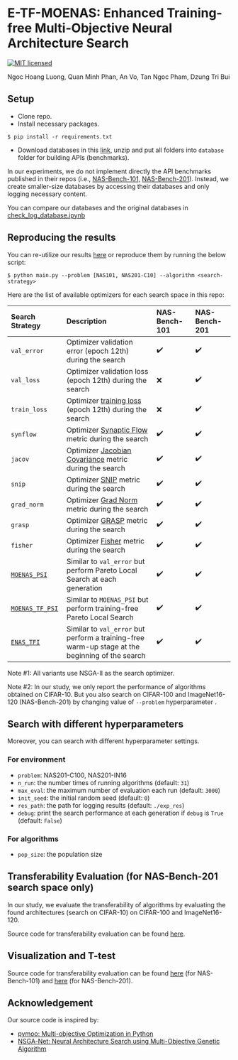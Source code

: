 # E-TF-MOENAS: Enhanced Training-free Multi-Objective Neural Architecture Search
[![MIT licensed](https://img.shields.io/badge/license-MIT-brightgreen.svg)](LICENSE.md)

Ngoc Hoang Luong, Quan Minh Phan, An Vo, Tan Ngoc Pham, Dzung Tri Bui

## Setup
- Clone repo.
- Install necessary packages.
```
$ pip install -r requirements.txt
```
-  Download databases in this [link](https://drive.google.com/drive/folders/1jAX-By0UUOld_vLRLBLX1GppQ6lhcOvS?usp=sharing), unzip and put all folders into ```database``` folder for building APIs (benchmarks).

In our experiments, we do not implement directly the API benchmarks published in their repos (i.e., [NAS-Bench-101](https://arxiv.org/abs/1902.09635), [NAS-Bench-201](https://arxiv.org/abs/2001.00326)).
Instead, we create smaller-size databases by accessing their databases and only logging necessary content.

You can compare our databases and the original databases in [check_log_database.ipynb](check_log_database.ipynb)
## Reproducing the results
You can re-utilize our results [here](https://drive.google.com/drive/u/1/folders/1EXb8lpizImOn78unVA08FJJxeyjkI8hw) or reproduce them by running the below script:
```shell
$ python main.py --problem [NAS101, NAS201-C10] --algorithm <search-strategy> 
```
Here are the list of available optimizers for each search space in this repo:

| Search Strategy                   |Description            |  NAS-Bench-101                         | NAS-Bench-201                          |            
|:--------------------------|:----------------------|:---------------------------------------|:---------------------------------------|
|`val_error`          |Optimizer validation error (epoch 12th) during the search| :heavy_check_mark: | :heavy_check_mark: |
|`val_loss`           |Optimizer validation loss (epoch 12th) during the search | :x: | :heavy_check_mark: |
|`train_loss`         |Optimizer [training loss](https://arxiv.org/abs/2006.04492) (epoch 12th) during the search | :x: | :heavy_check_mark: |
|`synflow`         |Optimizer [Synaptic Flow](https://arxiv.org/abs/2006.05467) metric during the search | :heavy_check_mark: | :heavy_check_mark: |
|`jacov`         |Optimizer [Jacobian Covariance](https://arxiv.org/abs/2006.04647v1) metric during the search | :heavy_check_mark: | :heavy_check_mark: |
|`snip`         |Optimizer [SNIP](https://arxiv.org/abs/1810.02340) metric during the search | :heavy_check_mark: | :heavy_check_mark: |
|`grad_norm`         |Optimizer [Grad Norm](https://arxiv.org/abs/2101.08134) metric during the search | :heavy_check_mark: | :heavy_check_mark: |
|`grasp`         |Optimizer [GRASP](https://arxiv.org/abs/2002.07376) metric during the search | :heavy_check_mark: | :heavy_check_mark: |
|`fisher`         |Optimizer [Fisher](https://arxiv.org/abs/1906.04113) metric during the search | :heavy_check_mark: | :heavy_check_mark: |
|[`MOENAS_PSI`](https://github.com/ELO-Lab/MOENAS-TF-PSI)         |Similar to `val_error` but perform Pareto Local Search at each generation | :heavy_check_mark: | :heavy_check_mark: |
|[`MOENAS_TF_PSI`](https://github.com/ELO-Lab/MOENAS-TF-PSI)         |Similar to `MOENAS_PSI` but perform training-free Pareto Local Search | :heavy_check_mark: | :heavy_check_mark: |
|[`ENAS_TFI`](https://github.com/ELO-Lab/ENAS-TFI)         |Similar to `val_error` but perform a training-free warm-up stage at the beginning of the search | :heavy_check_mark: | :heavy_check_mark: |

Note #1: All variants use NSGA-II as the search optimizer.

Note #2: In our study, we only report the performance of algorithms obtained on CIFAR-10. But you also search on CIFAR-100 and ImageNet16-120 (NAS-Bench-201) by changing value of `--problem` hyperparameter . 
## Search with different hyperparameters
Moreover, you can search with different hyperparameter settings.
### For environment
- `problem`: NAS201-C100, NAS201-IN16
- `n_run`: the number times of running algorithms (default: `31`)
- `max_eval`: the maximum number of evaluation each run (default: `3000`)
- `init_seed`: the initial random seed (default: `0`)
- `res_path`: the path for logging results (default: `./exp_res`)
- `debug`: print the search performance at each generation if `debug` is `True` (default: `False`)
### For algorithms
- `pop_size`: the population size


## Transferability Evaluation (for NAS-Bench-201 search space only)
In our study, we evaluate the transferability of algorithms by evaluating the found architectures (search on CIFAR-10) on CIFAR-100 and ImageNet16-120.

Source code for transferability evaluation can be found [here](transferability_evaluation.ipynb).

## Visualization and T-test
Source code for transferability evaluation can be found [here](visualization101.ipynb) (for NAS-Bench-101) and [here](visualization201.ipynb) (for NAS-Bench-201).

## Acknowledgement
Our source code is inspired by:
- [pymoo: Multi-objective Optimization in Python](https://github.com/anyoptimization/pymoo)
- [NSGA-Net: Neural Architecture Search using Multi-Objective Genetic Algorithm](https://github.com/ianwhale/nsga-net)